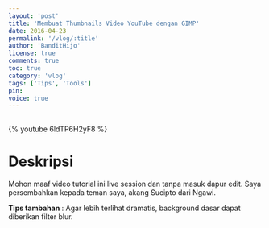```yaml
---
layout: 'post'
title: 'Membuat Thumbnails Video YouTube dengan GIMP'
date: 2016-04-23
permalink: '/vlog/:title'
author: 'BanditHijo'
license: true
comments: true
toc: true
category: 'vlog'
tags: ['Tips', 'Tools']
pin:
voice: true
---
```


<div style="margin-top:30px;"></div>

{% youtube 6ldTP6H2yF8 %}

# Deskripsi
Mohon maaf video tutorial ini live session dan tanpa masuk dapur edit. Saya persembahkan kepada teman saya, akang Sucipto dari Ngawi.

**Tips tambahan** : Agar lebih terlihat dramatis, background dasar dapat diberikan filter blur.


